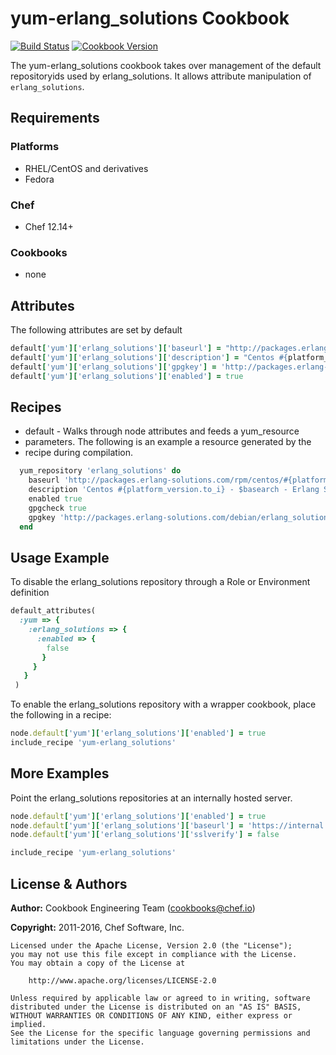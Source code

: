 # yum-erlang_solutions Cookbook

[![Build Status](https://travis-ci.org/chef-cookbooks/yum-erlang_solutions.svg?branch=master)](http://travis-ci.org/chef-cookbooks/yum-erlang_solutions) [![Cookbook Version](https://img.shields.io/cookbook/v/yum-erlang_solutions.svg)](https://supermarket.chef.io/cookbooks/yum-erlang_solutions)

The yum-erlang_solutions cookbook takes over management of the default repositoryids used by erlang_solutions. It allows attribute manipulation of `erlang_solutions`.

## Requirements

### Platforms

- RHEL/CentOS and derivatives
- Fedora

### Chef

- Chef 12.14+

### Cookbooks

- none

## Attributes

The following attributes are set by default

```ruby
default['yum']['erlang_solutions']['baseurl'] = "http://packages.erlang-solutions.com/rpm/centos/#{platform_version.to_i}/$basearch"
default['yum']['erlang_solutions']['description'] = "Centos #{platform_version.to_i} - $basearch - Erlang Solutions"
default['yum']['erlang_solutions']['gpgkey'] = 'http://packages.erlang-solutions.com/debian/erlang_solutions.asc'
default['yum']['erlang_solutions']['enabled'] = true
```

## Recipes

- default - Walks through node attributes and feeds a yum_resource
- parameters. The following is an example a resource generated by the
- recipe during compilation.

```ruby
  yum_repository 'erlang_solutions' do
    baseurl 'http://packages.erlang-solutions.com/rpm/centos/#{platform_version.to_i}/$basearch'
    description 'Centos #{platform_version.to_i} - $basearch - Erlang Solutions'
    enabled true
    gpgcheck true
    gpgkey 'http://packages.erlang-solutions.com/debian/erlang_solutions.asc'
  end
```

## Usage Example

To disable the erlang_solutions repository through a Role or Environment definition

```ruby
default_attributes(
  :yum => {
    :erlang_solutions => {
      :enabled => {
        false
       }
     }
   }
 )
```

To enable the erlang_solutions repository with a wrapper cookbook, place the following in a recipe:

```ruby
node.default['yum']['erlang_solutions']['enabled'] = true
include_recipe 'yum-erlang_solutions'
```

## More Examples

Point the erlang_solutions repositories at an internally hosted server.

```ruby
node.default['yum']['erlang_solutions']['enabled'] = true
node.default['yum']['erlang_solutions']['baseurl'] = 'https://internal.example.com/erlang_solutions'
node.default['yum']['erlang_solutions']['sslverify'] = false

include_recipe 'yum-erlang_solutions'
```

## License & Authors

**Author:** Cookbook Engineering Team ([cookbooks@chef.io](mailto:cookbooks@chef.io))

**Copyright:** 2011-2016, Chef Software, Inc.

```
Licensed under the Apache License, Version 2.0 (the "License");
you may not use this file except in compliance with the License.
You may obtain a copy of the License at

    http://www.apache.org/licenses/LICENSE-2.0

Unless required by applicable law or agreed to in writing, software
distributed under the License is distributed on an "AS IS" BASIS,
WITHOUT WARRANTIES OR CONDITIONS OF ANY KIND, either express or implied.
See the License for the specific language governing permissions and
limitations under the License.
```
